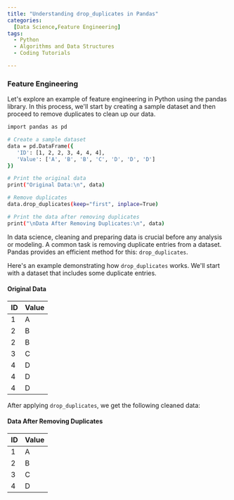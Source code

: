 ```yaml
---
title: "Understanding drop_duplicates in Pandas"
categories:
  [Data Science,Feature Engineering]
tags:
  - Python
  - Algorithms and Data Structures
  - Coding Tutorials

---
```


### Feature Engineering

Let's explore an example of feature engineering in Python using the pandas library. In this process, we'll start by creating a sample dataset and then proceed to remove duplicates to clean up our data.

 ```bash
import pandas as pd

# Create a sample dataset
data = pd.DataFrame({
    'ID': [1, 2, 2, 3, 4, 4, 4],
    'Value': ['A', 'B', 'B', 'C', 'D', 'D', 'D']
})

# Print the original data
print("Original Data:\n", data)

# Remove duplicates
data.drop_duplicates(keep="first", inplace=True)

# Print the data after removing duplicates
print("\nData After Removing Duplicates:\n", data)
```

In data science, cleaning and preparing data is crucial before any analysis or modeling. A common task is removing duplicate entries from a dataset. Pandas provides an efficient method for this: `drop_duplicates`.

Here's an example demonstrating how `drop_duplicates` works. We'll start with a dataset that includes some duplicate entries.

#### Original Data

| ID | Value |
|----|-------|
| 1  | A     |
| 2  | B     |
| 2  | B     |
| 3  | C     |
| 4  | D     |
| 4  | D     |
| 4  | D     |

After applying `drop_duplicates`, we get the following cleaned data:

#### Data After Removing Duplicates

| ID | Value |
|----|-------|
| 1  | A     |
| 2  | B     |
| 3  | C     |
| 4  | D     |